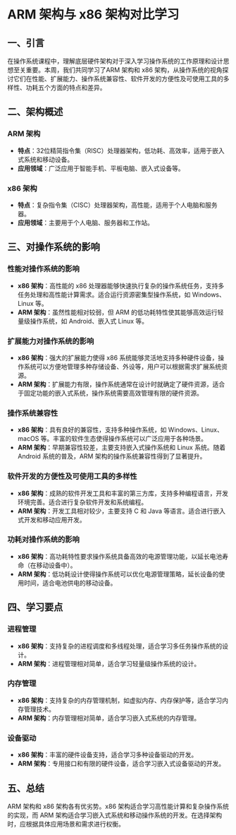 # ARM 架构与 x86 架构对比学习

## 一、引言
在操作系统课程中，理解底层硬件架构对于深入学习操作系统的工作原理和设计思想至关重要。本周，我们共同学习了ARM 架构和 x86 架构，从操作系统的视角探讨它们在性能、扩展能力、操作系统兼容性、软件开发的方便性及可使用工具的多样性、功耗五个方面的特点和差异。



## 二、架构概述

### ARM 架构

- **特点**：32位精简指令集（RISC）处理器架构，低功耗、高效率，适用于嵌入式系统和移动设备。
- **应用领域**：广泛应用于智能手机、平板电脑、嵌入式设备等。

### x86 架构

- **特点**：复杂指令集（CISC）处理器架构，高性能，适用于个人电脑和服务器。
- **应用领域**：主要用于个人电脑、服务器和工作站。



## 三、对操作系统的影响

### 性能对操作系统的影响

- **x86 架构**：高性能的 x86 处理器能够快速执行复杂的操作系统任务，支持多任务处理和高性能计算需求。适合运行资源密集型操作系统，如 Windows、Linux 等。
- **ARM 架构**：虽然性能相对较弱，但 ARM 的低功耗特性使其能够高效运行轻量级操作系统，如 Android、嵌入式 Linux 等。

### 扩展能力对操作系统的影响

- **x86 架构**：强大的扩展能力使得 x86 系统能够灵活地支持多种硬件设备，操作系统可以方便地管理多种存储设备、外设等，用户可以根据需求扩展系统资源。
- **ARM 架构**：扩展能力有限，操作系统通常在设计时就确定了硬件资源，适合于固定功能的嵌入式系统，操作系统需要高效管理有限的硬件资源。

### 操作系统兼容性

- **x86 架构**：具有良好的兼容性，支持多种操作系统，如 Windows、Linux、macOS 等。丰富的软件生态使得操作系统可以广泛应用于各种场景。
- **ARM 架构**：早期兼容性较差，主要支持嵌入式操作系统和 Linux 系统。随着 Android 系统的普及，ARM 架构的操作系统兼容性得到了显著提升。

### 软件开发的方便性及可使用工具的多样性

- **x86 架构**：成熟的软件开发工具和丰富的第三方库，支持多种编程语言，开发环境完善。适合进行复杂软件开发和系统编程。
- **ARM 架构**：开发工具相对较少，主要支持 C 和 Java 等语言。适合进行嵌入式开发和移动应用开发。

### 功耗对操作系统的影响

- **x86 架构**：高功耗特性要求操作系统具备高效的电源管理功能，以延长电池寿命（在移动设备中）。
- **ARM 架构**：低功耗设计使得操作系统可以优化电源管理策略，延长设备的使用时间，适合电池供电的移动设备。



## 四、学习要点

### 进程管理

- **x86 架构**：支持复杂的进程调度和多线程处理，适合学习多任务操作系统的设计。
- **ARM 架构**：进程管理相对简单，适合学习轻量级操作系统的设计。

### 内存管理

- **x86 架构**：支持复杂的内存管理机制，如虚拟内存、内存保护等，适合学习内存管理技术。
- **ARM 架构**：内存管理相对简单，适合学习嵌入式系统的内存管理。

### 设备驱动

- **x86 架构**：丰富的硬件设备支持，适合学习多种设备驱动的开发。
- **ARM 架构**：专用接口和有限的硬件设备，适合学习嵌入式设备驱动的开发。



## 五、总结

ARM 架构和 x86 架构各有优劣势。x86 架构适合学习高性能计算和复杂操作系统的实现，而 ARM 架构适合学习嵌入式系统和移动操作系统的开发。在选择架构时，应根据具体应用场景和需求进行权衡。